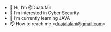 - 👋 Hi, I’m @Duatufail
- 👀 I’m interested in Cyber Security
- 🌱 I’m currently learning JAVA
- 📫 How to reach me <<duajalalani@gmail.com>>

<!---
Duatufail/Duatufail is a ✨ special ✨ repository because its `README.md` (this file) appears on your GitHub profile.
You can click the Preview link to take a look at your changes.
--->
